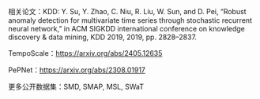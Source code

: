 相关论文：KDD: Y. Su, Y. Zhao, C. Niu, R. Liu, W. Sun, and D. Pei, “Robust anomaly detection for multivariate time series through stochastic recurrent neural network,” in ACM SIGKDD international conference on knowledge discovery & data mining, KDD 2019, 2019, pp. 2828–2837.


TempoScale：https://arxiv.org/abs/2405.12635

PePNet：https://arxiv.org/abs/2308.01917


更多公开数据集：SMD, SMAP, MSL, SWaT